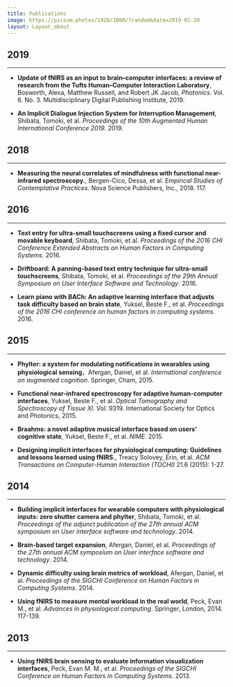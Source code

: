 ```yaml
---
title: Publications
image: https://picsum.photos/1920/1080/?random&date=2019-01-20
layout: Layout_about
---
```


## 2019
---

- **Update of fNIRS as an input to brain–computer interfaces: a review of research from the Tufts Human–Computer Interaction Laboratory**, Bosworth, Alexa, Matthew Russell, and Robert JK Jacob, *Photonics*. Vol. 6. No. 3. Multidisciplinary Digital Publishing Institute, 2019.

- **An Implicit Dialogue Injection System for Interruption Management**, Shibata, Tomoki, et al. *Proceedings of the 10th Augmented Human International Conference 2019*. 2019.

## 2018
---

- **Measuring the neural correlates of mindfulness with functional near-infrared spectroscopy.**, Bergen-Cico, Dessa, et al. *Empirical Studies of Contemplative Practices*. Nova Science Publishers, Inc., 2018. 117.

## 2016
---

- **Text entry for ultra-small touchscreens using a fixed cursor and movable keyboard**, Shibata, Tomoki, et al. *Proceedings of the 2016 CHI Conference Extended Abstracts on Human Factors in Computing Systems*. 2016.

- **Driftboard: A panning-based text entry technique for ultra-small touchscreens**, Shibata, Tomoki, et al. *Proceedings of the 29th Annual Symposium on User Interface Software and Technology*. 2016.

- **Learn piano with BACh: An adaptive learning interface that adjusts task difficulty based on brain state**, Yuksel, Beste F., et al. *Proceedings of the 2016 CHI conference on human factors in computing systems*. 2016.

## 2015
---

- **Phylter: a system for modulating notifications in wearables using physiological sensing**，Afergan, Daniel, et al. *International conference on augmented cognition*. Springer, Cham, 2015.

- **Functional near-infrared spectroscopy for adaptive human-computer interfaces**, Yuksel, Beste F., et al. *Optical Tomography and Spectroscopy of Tissue XI*. Vol. 9319. International Society for Optics and Photonics, 2015.

- **Braahms: a novel adaptive musical interface based on users' cognitive state**, Yuksel, Beste F., et al. *NIME*. 2015.

- **Designing implicit interfaces for physiological computing: Guidelines and lessons learned using fNIRS.**, Treacy Solovey, Erin, et al. *ACM Transactions on Computer-Human Interaction (TOCHI)* 21.6 (2015): 1-27.

## 2014
---

- **Building implicit interfaces for wearable computers with physiological inputs: zero shutter camera and phylter**, Shibata, Tomoki, et al. *Proceedings of the adjunct publication of the 27th annual ACM symposium on User interface software and technology*. 2014.

- **Brain-based target expansion**, Afergan, Daniel, et al. *Proceedings of the 27th annual ACM symposium on User interface software and technology*. 2014.

- **Dynamic difficulty using brain metrics of workload**, Afergan, Daniel, et al. *Proceedings of the SIGCHI Conference on Human Factors in Computing Systems*. 2014.

- **Using fNIRS to measure mental workload in the real world**, Peck, Evan M., et al. *Advances in physiological computing*. Springer, London, 2014. 117-139.

## 2013
---

- **Using fNIRS brain sensing to evaluate information visualization interfaces**, Peck, Evan M. M., et al. *Proceedings of the SIGCHI Conference on Human Factors in Computing Systems*. 2013.